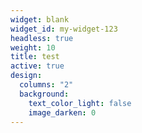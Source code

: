 ```yaml
---
widget: blank
widget_id: my-widget-123
headless: true
weight: 10
title: test
active: true
design:
  columns: "2"
  background:
    text_color_light: false
    image_darken: 0
---
```

